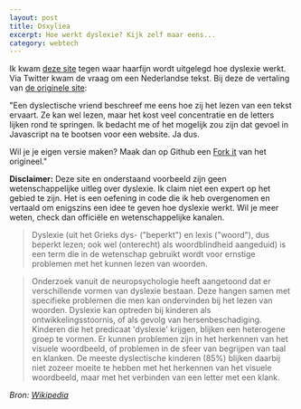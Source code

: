 ```yaml
---
layout: post
title: Dsxyliea
excerpt: Hoe werkt dyslexie? Kijk zelf maar eens...
category: webtech
---
```


Ik kwam [deze site](http://geon.github.io/programming/2016/03/03/dsxyliea) tegen waar haarfijn wordt uitgelegd hoe dyslexie werkt. Via Twitter kwam de vraag om een Nederlandse tekst. Bij deze de vertaling van [de originele site](http://geon.github.io/programming/2016/03/03/dsxyliea):

"Een dyslectische vriend beschreef me eens hoe zij het lezen van een tekst ervaart. Ze kan wel lezen, maar het kost veel concentratie en de letters lijken rond te springen.
Ik bedacht me of het mogelijk zou zijn dat gevoel in Javascript na te bootsen voor een website. Ja dus.

Wil je je eigen versie maken? Maak dan op Github een [Fork it](https://github.com/geon/geon.github.com/blob/master/_posts/2016-03-03-dsxyliea.md) van het origineel."

**Disclaimer:** Deze site en onderstaand voorbeeld zijn geen wetenschappelijke uitleg over dyslexie. Ik claim niet een expert op het gebied te zijn. Het is een oefening in code die ik heb overgenomen en vertaald om enigszins een idee te geven hoe dyslexie werkt. Wil je meer weten, check dan officiële en wetenschappelijke kanalen.


> Dyslexie (uit het Grieks dys- ("beperkt") en lexis ("woord"), dus beperkt lezen; ook wel (onterecht) als woordblindheid aangeduid) is een term die in de wetenschap gebruikt wordt voor ernstige problemen met het kunnen lezen van woorden.

> Onderzoek vanuit de neuropsychologie heeft aangetoond dat er verschillende vormen van dyslexie bestaan. Deze hangen samen met specifieke problemen die men kan ondervinden bij het lezen van woorden. Dyslexie kan optreden bij kinderen als ontwikkelingsstoornis, of als gevolg van hersenbeschadiging. Kinderen die het predicaat 'dyslexie' krijgen, blijken een heterogene groep te vormen. Er kunnen problemen zijn in het herkennen van het visuele woordbeeld, of problemen in de sfeer van begrijpen van taal en klanken. De meeste dyslectische kinderen (85%) blijken daarbij niet zozeer moeite te hebben met het herkennen van het visuele woordbeeld, maar met het verbinden van een letter met een klank.


*Bron: [Wikipedia](https://nl.wikipedia.org/wiki/Dyslexie)*



<script type="text/javascript" src="//cdnjs.cloudflare.com/ajax/libs/jquery/2.0.3/jquery.min.js"></script>
<script type="text/javascript" src="/scripts/dyslexia.js"></script>
